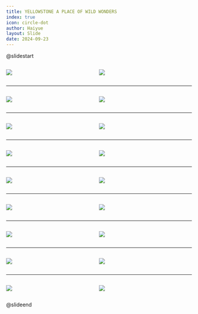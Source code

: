 ```yaml
---
title: YELLOWSTONE A PLACE OF WILD WONDERS
index: true
icon: circle-dot
author: Haiyue
layout: Slide
date: 2024-09-23
---
```

 
@slidestart

<div style="display:flex">
<div style="flex:1">

![](https://raw.githubusercontent.com/yclord/reading/refs/heads/master/english/Level-K/YELLOWSTONE%20A%20PLACE%20OF%20WILD%20WONDERS/001.webp)
</div>
<div style="flex:1">

![](https://raw.githubusercontent.com/yclord/reading/refs/heads/master/english/Level-K/YELLOWSTONE%20A%20PLACE%20OF%20WILD%20WONDERS/002.webp)
</div>
</div>

---

<div style="display:flex">
<div style="flex:1">

![](https://raw.githubusercontent.com/yclord/reading/refs/heads/master/english/Level-K/YELLOWSTONE%20A%20PLACE%20OF%20WILD%20WONDERS/003.webp)
</div>
<div style="flex:1">

![](https://raw.githubusercontent.com/yclord/reading/refs/heads/master/english/Level-K/YELLOWSTONE%20A%20PLACE%20OF%20WILD%20WONDERS/004.webp)
</div>
</div>

---

<div style="display:flex">
<div style="flex:1">

![](https://raw.githubusercontent.com/yclord/reading/refs/heads/master/english/Level-K/YELLOWSTONE%20A%20PLACE%20OF%20WILD%20WONDERS/005.webp)
</div>
<div style="flex:1">

![](https://raw.githubusercontent.com/yclord/reading/refs/heads/master/english/Level-K/YELLOWSTONE%20A%20PLACE%20OF%20WILD%20WONDERS/006.webp)
</div>
</div>

---

<div style="display:flex">
<div style="flex:1">

![](https://raw.githubusercontent.com/yclord/reading/refs/heads/master/english/Level-K/YELLOWSTONE%20A%20PLACE%20OF%20WILD%20WONDERS/007.webp)
</div>
<div style="flex:1">

![](https://raw.githubusercontent.com/yclord/reading/refs/heads/master/english/Level-K/YELLOWSTONE%20A%20PLACE%20OF%20WILD%20WONDERS/008.webp)
</div>
</div>

---

<div style="display:flex">
<div style="flex:1">

![](https://raw.githubusercontent.com/yclord/reading/refs/heads/master/english/Level-K/YELLOWSTONE%20A%20PLACE%20OF%20WILD%20WONDERS/009.webp)
</div>
<div style="flex:1">

![](https://raw.githubusercontent.com/yclord/reading/refs/heads/master/english/Level-K/YELLOWSTONE%20A%20PLACE%20OF%20WILD%20WONDERS/010.webp)
</div>
</div>

---

<div style="display:flex">
<div style="flex:1">

![](https://raw.githubusercontent.com/yclord/reading/refs/heads/master/english/Level-K/YELLOWSTONE%20A%20PLACE%20OF%20WILD%20WONDERS/011.webp)
</div>
<div style="flex:1">

![](https://raw.githubusercontent.com/yclord/reading/refs/heads/master/english/Level-K/YELLOWSTONE%20A%20PLACE%20OF%20WILD%20WONDERS/012.webp)
</div>
</div>

---

<div style="display:flex">
<div style="flex:1">

![](https://raw.githubusercontent.com/yclord/reading/refs/heads/master/english/Level-K/YELLOWSTONE%20A%20PLACE%20OF%20WILD%20WONDERS/013.webp)
</div>
<div style="flex:1">

![](https://raw.githubusercontent.com/yclord/reading/refs/heads/master/english/Level-K/YELLOWSTONE%20A%20PLACE%20OF%20WILD%20WONDERS/014.webp)
</div>
</div>

---

<div style="display:flex">
<div style="flex:1">

![](https://raw.githubusercontent.com/yclord/reading/refs/heads/master/english/Level-K/YELLOWSTONE%20A%20PLACE%20OF%20WILD%20WONDERS/015.webp)
</div>
<div style="flex:1">

![](https://raw.githubusercontent.com/yclord/reading/refs/heads/master/english/Level-K/YELLOWSTONE%20A%20PLACE%20OF%20WILD%20WONDERS/016.webp)
</div>
</div>

---

<div style="display:flex">
<div style="flex:1">

![](https://raw.githubusercontent.com/yclord/reading/refs/heads/master/english/Level-K/YELLOWSTONE%20A%20PLACE%20OF%20WILD%20WONDERS/017.webp)
</div>
<div style="flex:1">

![](https://raw.githubusercontent.com/yclord/reading/refs/heads/master/english/Level-K/YELLOWSTONE%20A%20PLACE%20OF%20WILD%20WONDERS/018.webp)
</div>
</div>

@slideend